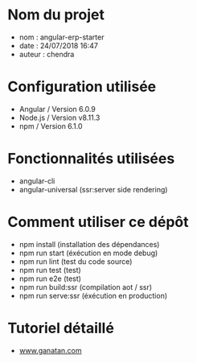 # Nom du projet
- nom : angular-erp-starter
- date : 24/07/2018 16:47
- auteur : chendra

# Configuration utilisée
- Angular / Version 6.0.9
- Node.js / Version v8.11.3
- npm / Version 6.1.0

# Fonctionnalités utilisées
- angular-cli
- angular-universal (ssr:server side rendering)

# Comment utiliser ce dépôt
- npm install (installation des dépendances)
- npm run start (éxécution en mode debug)
- npm run lint (test du code source)
- npm run test (test)
- npm run e2e (test)
- npm run build:ssr (compilation aot / ssr)
- npm run serve:ssr (éxécution en production)

# Tutoriel détaillé
- www.ganatan.com


